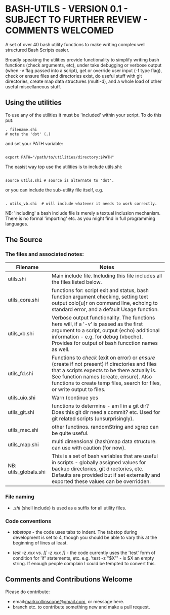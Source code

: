 # BASH-UTILS - VERSION 0.1 - SUBJECT TO FURTHER REVIEW - COMMENTS WELCOMED
A set of over 40 bash utility functions to make writing complex well structured Bash Scripts easier.

Broadly speaking the utilities provide functionality to simplify writing bash functions (check arguments, etc), under take debugging or verbose output (when -v flag passed into a script), get or override user input (-f type flag), check or ensure files and directories exist, do useful stuff with git directories, create map data structures (multi-d), and a whole load of other useful miscellaneous stuff.

## Using the utilities
To use any of the utilities it must  be 'included' within your script. 
To do this put:

```
. filename.shi  
# note the 'dot' (.)
```

and set your PATH variable:


```

export PATH="/path/to/utilities/directory:$PATH"
```

The easist way top use the utilities is to include utils.shi:

```

source utils.shi # source is alternate to 'dot'.
```
or you can include the sub-utility file itself, e.g.

```

. utils_vb.shi  # will include whatever it needs to work correctly.
```

NB: 'including' a bash include file is merely a textual inclusion mechanism. There is no formal 'importing' etc. as you might find in full programming languages. 

## The Source

### The files and associated notes:

Filename         | Notes
-----------------|--------------
utils.shi        | Main include file. Including this file includes all the files listed below.
utils_core.shi   | functions for: script exit and status, bash function argument checking, setting text output colo[u]r on command line, echoing to standard error, and a default Usage function.
utils_vb.shi     | Verbose output functionality. The functions here will, if a '-v' is passed as the first argument to a script, output (echo) additional information - e.g. for debug (vbecho). Provides for output of bash funcction names as well.
utils_fd.shi     | Functions to *check* (exit on error) or *ensure* (create if not present) if directories and files that a scripts expects to be there actually is. See function names (create, ensure). Also functions to create temp files, search for files, or write output to files.
utils_uio.shi        | Warn (continue yes|N[o] - type functions to alert users of dangerous actions. Get user input. If '-f' is passed as the first flag to a script using these functions they will be skipped (nb: if using *-v* and *-f* - they must be in that order: *-v* first. *-f* will work fine on its own. 
utils_git.shi    | functions to determine - am I in a git dir? Does this git dir need a commit? etc. Used for git related scripts (unsurprisingly).
utils_msc.shi    | other functinos. randomString and xgrep can be quite useful.
utils_map.shi    | multi dimensional (hash)map data structure. can use with caution (for now).
NB: utils_globals.shi| This is a set of bash variables that are useful in scripts - globally assigned values for backup directories, git directories, etc.  Defaults are provided but if set externally and exported these values can be overridden.

### File naming

* *.shi* (shell include) is used as a suffix for all utility files.

### Code conventions

* *tabstops* - the code uses tabs to indent. The tabstop during development is set to 4, though you should be able to vary this at the beginning of lines at least.

* *test -z xxx vs. [[ -z xxx ]]* - the code currently uses the 'test' form of condition for 'if' statements, etc. e.g. 'test -z "$X"' - is $X an empty string. If enough people complain I could be tempted to convert this.

## Comments and Contributions Welcome
Please do contribute:
* email:markcollinscope@gmail.com, or message here.
* branch etc. to contribute something new and make a pull request.
